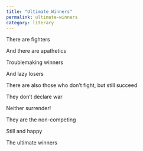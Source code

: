 ```yaml
---
title: "Ultimate Winners"
permalink: ultimate-winners
category: literary
---
```


There are fighters

And there are apathetics

Troublemaking winners

And lazy losers

There are also those who don’t fight, but still succeed

They don’t declare war

Neither surrender!

They are the non-competing

Still and happy

The ultimate winners
